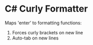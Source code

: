 # C# Curly Formatter
Maps 'enter' to formatting functions:
1. Forces curly brackets on new line
2. Auto-tab on new lines
